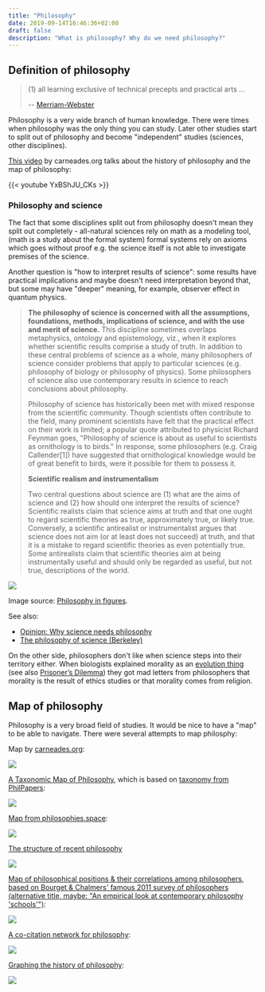 ```yaml
---
title: "Philosophy"
date: 2019-09-14T16:46:36+02:00
draft: false
description: "What is philosophy? Why do we need philosophy?"
---
```


## Definition of philosophy

> (1) all learning exclusive of technical precepts and practical arts
> ...
>
> -- [Merriam-Webster](https://www.merriam-webster.com/dictionary/philosophy)

Philosophy is a very wide branch of human knowledge. There were times when philosophy was the only thing you can study. Later other studies start to split out of philosophy and become "independent" studies (sciences, other disciplines).

<!--more-->

[This video](https://www.youtube.com/watch?v=YxBShJU_CKs) by carneades.org talks about the history of philosophy and the map of philosophy:

{{< youtube YxBShJU_CKs >}}

### Philosophy and science

The fact that some disciplines split out from philosophy doesn't mean they split out completely - all-natural sciences rely on math as a modeling tool, (math is a study about the formal system) formal systems rely on axioms which goes without proof e.g. the science itself is not able to investigate premises of the science.

Another question is "how to interpret results of science": some results have practical implications and maybe doesn't need interpretation beyond that, but some may have "deeper" meaning, for example, observer effect in quantum physics.

> **The philosophy of science is concerned with all the assumptions, foundations, methods, implications of science, and with the use and merit of science.** This discipline sometimes overlaps metaphysics, ontology and epistemology, viz., when it explores whether scientific results comprise a study of truth. In addition to these central problems of science as a whole, many philosophers of science consider problems that apply to particular sciences (e.g. philosophy of biology or philosophy of physics). Some philosophers of science also use contemporary results in science to reach conclusions about philosophy.
>
> Philosophy of science has historically been met with mixed response from the scientific community. Though scientists often contribute to the field, many prominent scientists have felt that the practical effect on their work is limited; a popular quote attributed to physicist Richard Feynman goes, "Philosophy of science is about as useful to scientists as ornithology is to birds." In response, some philosophers (e.g. Craig Callender[1]) have suggested that ornithological knowledge would be of great benefit to birds, were it possible for them to possess it.
>
> **Scientific realism and instrumentalism**
>
> Two central questions about science are (1) what are the aims of science and (2) how should one interpret the results of science? Scientific realists claim that science aims at truth and that one ought to regard scientific theories as true, approximately true, or likely true. Conversely, a scientific antirealist or instrumentalist argues that science does not aim (or at least does not succeed) at truth, and that it is a mistake to regard scientific theories as even potentially true. Some antirealists claim that scientific theories aim at being instrumentally useful and should only be regarded as useful, but not true, descriptions of the world.

![](./philosophy-of-science.jpg)

Image source: [Philosophy in figures](https://philosophy-in-figures.tumblr.com/).

See also:

- [Opinion: Why science needs philosophy](https://www.pnas.org/content/116/10/3948)
- [The philosophy of science (Berkeley)](https://undsci.berkeley.edu/article/philosophy)

On the other side, philosophers don't like when science steps into their territory either. When biologists explained morality as an [evolution thing](https://www.youtube.com/watch?v=b_Lm49XVkGQ) (see also [Prisoner’s Dilemma](https://plato.stanford.edu/entries/prisoner-dilemma/)) they got mad letters from philosophers that morality is the result of ethics studies or that morality comes from religion.

## Map of philosophy

Philosophy is a very broad field of studies. It would be nice to have a "map" to be able to navigate. There were several attempts to map philosphy:

Map by [carneades.org](https://carneades.org/lp-courses/):

![](./map-of-philosophy.png)

[A Taxonomic Map of Philosophy](http://dailynous.com/2016/06/28/a-taxonomic-map-of-philosophy/), which is based on [taxonomy from PhilPapers](https://philpapers.org/browse/all):

![](./philosophy-map-large.jpg)

[Map from philosophies.space](http://map.philosophies.space/):

![](./philosophies.space.png)

[The structure of recent philosophy](https://homepage.univie.ac.at/noichlm94/posts/structure-of-recent-philosophy-iii/)

![](./full-struct.png)

[Map of philosophical positions & their correlations among philosophers, based on Bourget & Chalmers' famous 2011 survey of philosophers (alternative title, maybe: "An empirical look at contemporary philosophy 'schools'")](https://twitter.com/ATFyfe/status/1105173286609190912):

![](./bourget-and-chalmers.jpg)

[A co-citation network for philosophy](https://kieranhealy.org/blog/archives/2013/06/18/a-co-citation-network-for-philosophy/):

![](./philcites-static.png)

[Graphing the history of philosophy](./http://www.coppelia.io/2012/06/graphing-the-history-of-philosophy/):

![](./philprettyv4.png)
